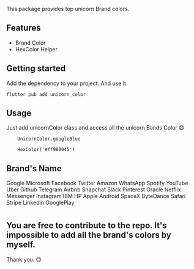 This package provides top unicorn Brand colors.

## Features

- Brand Color
- HexColor Helper

## Getting started

Add the dependency to your project. And use it

```
flutter pub add unicorn_color
```

## Usage

Just add unicornColor class and access all the unicorn Bands Color 😄

```UnicornColor
    UnicornColor.googleBlue
```

```HexColor
    HexColor('#ff980045')
```

## Brand's Name

Google Microsoft Facebook Twitter Amazon WhatsApp Spotify YouTube Uber Github Telegram Airbnb Snapchat Slack Pinterest Oracle Netflix Messenger Instagram IBM HP Apple Android SpaceX ByteDance Safari Stripe Linkedin GooglePlay

#

## You are free to contribute to the repo. It's impossible to add all the brand's colors by myself.

Thank you. 😊
